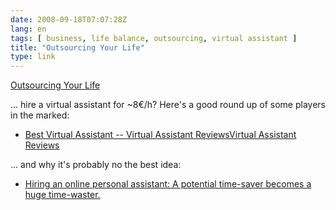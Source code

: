 ```yaml
---
date: 2008-09-18T07:07:28Z
lang: en
tags: [ business, life balance, outsourcing, virtual assistant ]
title: "Outsourcing Your Life"
type: link
---
```


[Outsourcing Your Life](http://fourhourworkweek.com/outsourcing-life/)

... hire a virtual assistant for \~8€/h? Here's a good round up of some
players in the marked:

-   [Best Virtual Assistant -- Virtual Assistant ReviewsVirtual
    Assistant
    Reviews](http://www.virtualassistantassistant.com/best-virtual-assistant)

... and why it's probably no the best idea:

-   [Hiring an online personal assistant: A potential time-saver becomes
    a huge
    time-waster.](http://www.slate.com/articles/technology/technology/2013/08/hiring_an_online_personal_assistant_a_potential_time_saver_becomes_a_huge.single.html)

